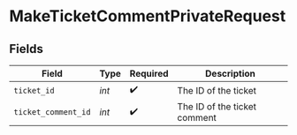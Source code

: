 # MakeTicketCommentPrivateRequest


## Fields

| Field                        | Type                         | Required                     | Description                  |
| ---------------------------- | ---------------------------- | ---------------------------- | ---------------------------- |
| `ticket_id`                  | *int*                        | :heavy_check_mark:           | The ID of the ticket         |
| `ticket_comment_id`          | *int*                        | :heavy_check_mark:           | The ID of the ticket comment |